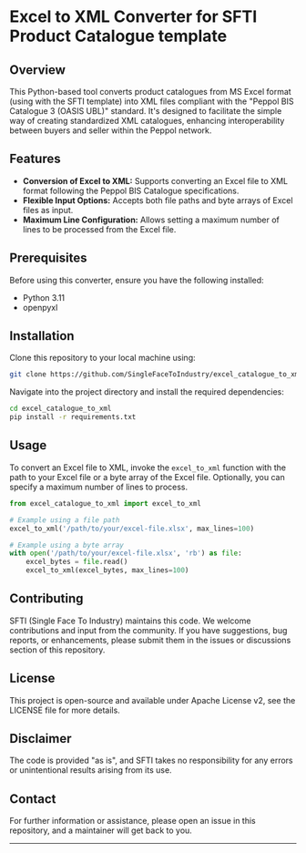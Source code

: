 # Excel to XML Converter for SFTI Product Catalogue template

## Overview

This Python-based tool converts product catalogues from MS Excel format (using with the SFTI template) into XML files compliant with the "Peppol BIS Catalogue 3 (OASIS UBL)" standard. 
It's designed to facilitate the simple way of creating standardized XML catalogues, enhancing interoperability between buyers and seller within the Peppol network.

## Features

- **Conversion of Excel to XML:** Supports converting an Excel file to XML format following the Peppol BIS Catalogue specifications.
- **Flexible Input Options:** Accepts both file paths and byte arrays of Excel files as input.
- **Maximum Line Configuration:** Allows setting a maximum number of lines to be processed from the Excel file.

## Prerequisites

Before using this converter, ensure you have the following installed:
- Python 3.11
- openpyxl

## Installation

Clone this repository to your local machine using:

```bash
git clone https://github.com/SingleFaceToIndustry/excel_catalogue_to_xml.git
```

Navigate into the project directory and install the required dependencies:

```bash
cd excel_catalogue_to_xml
pip install -r requirements.txt
```

## Usage

To convert an Excel file to XML, invoke the `excel_to_xml` function with the path to your Excel file or a byte array of the Excel file. Optionally, you can specify a maximum number of lines to process.

```python
from excel_catalogue_to_xml import excel_to_xml

# Example using a file path
excel_to_xml('/path/to/your/excel-file.xlsx', max_lines=100)

# Example using a byte array
with open('/path/to/your/excel-file.xlsx', 'rb') as file:
    excel_bytes = file.read()
    excel_to_xml(excel_bytes, max_lines=100)
```

## Contributing

SFTI (Single Face To Industry) maintains this code. We welcome contributions and input from the community. If you have suggestions, bug reports, or enhancements, please submit them in the issues or discussions section of this repository.

## License

This project is open-source and available under  Apache License v2, see the LICENSE file for more details.

## Disclaimer

The code is provided "as is", and SFTI takes no responsibility for any errors or unintentional results arising from its use.

## Contact

For further information or assistance, please open an issue in this repository, and a maintainer will get back to you.

---